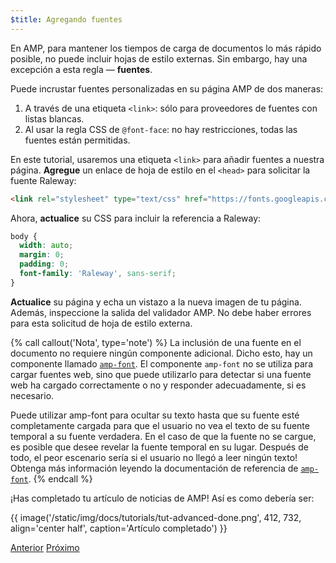 ```yaml
---
$title: Agregando fuentes
---
```


En AMP, para mantener los tiempos de carga de documentos lo más rápido posible, no puede incluir hojas de estilo externas. Sin embargo, hay una excepción a esta regla &mdash; **fuentes**.

Puede incrustar fuentes personalizadas en su página AMP de dos maneras:

1. A través de una etiqueta `<link>`: sólo para proveedores de fuentes con listas blancas.
2. Al usar la regla CSS de `@font-face`: no hay restricciones, todas las fuentes están permitidas.

En este tutorial, usaremos una etiqueta `<link>` para añadir fuentes a nuestra página. **Agregue** un enlace de hoja de estilo en el `<head>` para solicitar la fuente Raleway:

```html
<link rel="stylesheet" type="text/css" href="https://fonts.googleapis.com/css?family=Raleway">
```

Ahora, **actualice** su CSS para incluir la referencia a Raleway:

```css
body {
  width: auto;
  margin: 0;
  padding: 0;
  font-family: 'Raleway', sans-serif;
}
```

**Actualice** su página y echa un vistazo a la nueva imagen de tu página. Además, inspeccione la salida del validador AMP. No debe haber errores para esta solicitud de hoja de estilo externa.

{% call callout('Nota', type='note') %}
La inclusión de una fuente en el documento no requiere ningún componente adicional. Dicho esto, hay un componente llamado [`amp-font`](/es/docs/reference/components/amp-font.html). El componente `amp-font` no se utiliza para cargar fuentes web, sino que puede utilizarlo para detectar si una fuente web ha cargado correctamente o no y responder adecuadamente, si es necesario.

Puede utilizar amp-font para ocultar su texto hasta que su fuente esté completamente cargada para que el usuario no vea el texto de su fuente temporal a su fuente verdadera. En el caso de que la fuente no se cargue, es posible que desee revelar la fuente temporal en su lugar. Después de todo, el peor escenario sería si el usuario no llegó a leer ningún texto! Obtenga más información leyendo la documentación de referencia de [`amp-font`](/es/docs/reference/components/amp-font.html).
{% endcall %}

¡Has completado tu artículo de noticias de AMP! Así es como debería ser:

{{ image('/static/img/docs/tutorials/tut-advanced-done.png', 412, 732, align='center half', caption='Artículo completado') }}


<div class="prev-next-buttons">
  <a class="button prev-button" href="{{g.doc('/content/docs/fundamentals/add_advanced/navigating.md', locale=doc.locale).url.path}}"><span class="arrow-prev">Anterior</span></a>
  <a class="button next-button" href="{{g.doc('/content/docs/fundamentals/add_advanced/congratulations.md', locale=doc.locale).url.path}}"><span class="arrow-next">Próximo</span></a>
</div>
